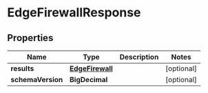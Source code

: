 

# EdgeFirewallResponse


## Properties

| Name | Type | Description | Notes |
|------------ | ------------- | ------------- | -------------|
|**results** | [**EdgeFirewall**](EdgeFirewall.md) |  |  [optional] |
|**schemaVersion** | **BigDecimal** |  |  [optional] |



